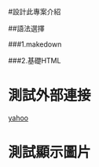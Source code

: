 #設計此專案介紹

##語法選擇

###1.makedown

###2.基礎HTML
<h1> 測試外部連接 </h1>

<a href="[連結的網址或位置](http://tw.yahoo.com)">yahoo</a>

<h1> 測試顯示圖片 </h1>










